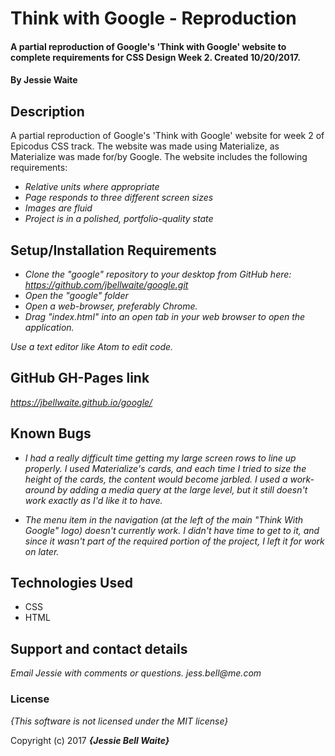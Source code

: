 
# Think with Google - Reproduction

#### A partial reproduction of Google's 'Think with Google' website to complete requirements for CSS Design Week 2. Created 10/20/2017.

#### By **Jessie Waite**

## Description

A partial reproduction of Google's 'Think with Google' website for week 2 of Epicodus CSS track. The website was made using Materialize, as Materialize was made for/by Google. The website includes the following requirements:

* _Relative units where appropriate_
* _Page responds to three different screen sizes_
* _Images are fluid_
* _Project is in a polished, portfolio-quality state_


## Setup/Installation Requirements

* _Clone the "google" repository to your desktop from GitHub here: https://github.com/jbellwaite/google.git_
* _Open the "google" folder_
* _Open a web-browser, preferably Chrome._
* _Drag "index.html" into an open tab in your web browser to open the application._

_Use a text editor like Atom to edit code._

## GitHub GH-Pages link
_https://jbellwaite.github.io/google/_

## Known Bugs

* _I had a really difficult time getting my large screen rows to line up properly. I used Materialize's cards, and each time I tried to size the height of the cards, the content would become jarbled. I used a work-around by adding a media query at the large level, but it still doesn't work exactly as I'd like it to have._

* _The menu item in the navigation (at the left of the main "Think With Google" logo) doesn't currently work. I didn't have time to get to it, and since it wasn't part of the required portion of the project, I left it for work on later._

## Technologies Used
  * CSS
  * HTML

## Support and contact details

_Email Jessie with comments or questions._
_jess.bell@me.com_

### License

*{This software is not licensed under the MIT license}*

Copyright (c) 2017 **_{Jessie Bell Waite}_**
